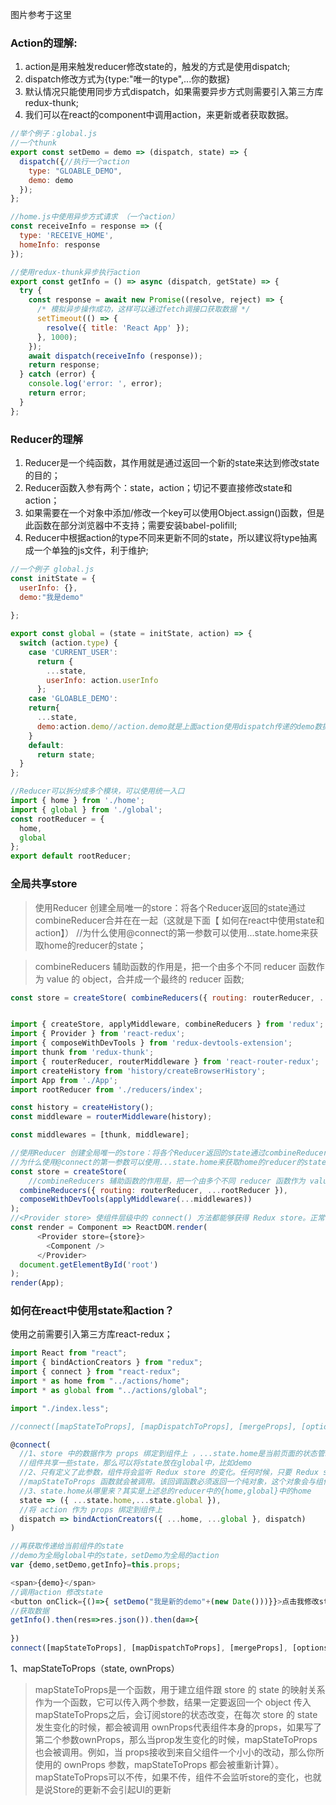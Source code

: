 图片参考于这里

### Action的理解:

1. action是用来触发reducer修改state的，触发的方式是使用dispatch;
2. dispatch修改方式为{type:"唯一的type",...你的数据}
3. 默认情况只能使用同步方式dispatch，如果需要异步方式则需要引入第三方库redux-thunk;
4. 我们可以在react的component中调用action，来更新或者获取数据。

```js
//举个例子：global.js
//一个thunk
export const setDemo = demo => (dispatch, state) => {
  dispatch({//执行一个action
    type: "GLOABLE_DEMO",
    demo: demo
  });
};

//home.js中使用异步方式请求 （一个action）
const receiveInfo = response => ({
  type: 'RECEIVE_HOME',
  homeInfo: response
});

//使用redux-thunk异步执行action
export const getInfo = () => async (dispatch, getState) => {
  try {
    const response = await new Promise((resolve, reject) => {
      /* 模拟异步操作成功，这样可以通过fetch调接口获取数据 */
      setTimeout(() => {
        resolve({ title: 'React App' });
      }, 1000);
    });
    await dispatch(receiveInfo (response));
    return response;
  } catch (error) {
    console.log('error: ', error);
    return error;
  }
};
```
### Reducer的理解

1. Reducer是一个纯函数，其作用就是通过返回一个新的state来达到修改state的目的；
2. Reducer函数入参有两个：state，action；切记不要直接修改state和action；
3. 如果需要在一个对象中添加/修改一个key可以使用Object.assign()函数，但是此函数在部分浏览器中不支持；需要安装babel-polifill;
4. Reducer中根据action的type不同来更新不同的state，所以建议将type抽离成一个单独的js文件，利于维护;

```js
//一个例子 global.js
const initState = {
  userInfo: {},
  demo:"我是demo"
  
};

export const global = (state = initState, action) => {
  switch (action.type) {
    case 'CURRENT_USER':
      return {
        ...state,
        userInfo: action.userInfo
      };
    case 'GLOABLE_DEMO':
    return{
      ...state,
      demo:action.demo//action.demo就是上面action使用dispatch传递的demo数据
    }
    default:
      return state;
  }
};

//Reducer可以拆分成多个模块，可以使用统一入口
import { home } from './home';
import { global } from './global';
const rootReducer = {
  home,
  global
};
export default rootReducer;

```
### 全局共享store
> 使用Reducer 创建全局唯一的store：将各个Reducer返回的state通过combineReducer合并在在一起（这就是下面【 如何在react中使用state和action】） //为什么使用@connect的第一参数可以使用...state.home来获取home的reducer的state；

> combineReducers 辅助函数的作用是，把一个由多个不同 reducer 函数作为 value 的 object，合并成一个最终的 reducer 函数;

```js
const store = createStore( combineReducers({ routing: routerReducer, ...rootReducer }), composeWithDevTools(applyMiddleware(...middlewares)) );


import { createStore, applyMiddleware, combineReducers } from 'redux';
import { Provider } from 'react-redux';
import { composeWithDevTools } from 'redux-devtools-extension';
import thunk from 'redux-thunk';
import { routerReducer, routerMiddleware } from 'react-router-redux';
import createHistory from 'history/createBrowserHistory';
import App from './App';
import rootReducer from './reducers/index';

const history = createHistory();
const middleware = routerMiddleware(history);

const middlewares = [thunk, middleware];

//使用Reducer 创建全局唯一的store：将各个Reducer返回的state通过combineReducer合并在在一起（这就是下面【 如何在react中使用state和action】）
//为什么使用@connect的第一参数可以使用...state.home来获取home的reducer的state；
const store = createStore(
    //combineReducers 辅助函数的作用是，把一个由多个不同 reducer 函数作为 value 的 object，合并成一个最终的 reducer 函数;
  combineReducers({ routing: routerReducer, ...rootReducer }),
  composeWithDevTools(applyMiddleware(...middlewares))
);
//<Provider store> 使组件层级中的 connect() 方法都能够获得 Redux store。正常情况下，你的根组件应该嵌套在 <Provider> 中才能使用 connect() 方法
const render = Component => ReactDOM.render(
      <Provider store={store}>
        <Component />
      </Provider>
  document.getElementById('root')
);
render(App);
```
### 如何在react中使用state和action？
使用之前需要引入第三方库react-redux；

```js
import React from "react";
import { bindActionCreators } from "redux";
import { connect } from "react-redux";
import * as home from "../actions/home";
import * as global from "../actions/global";

import "./index.less";

//connect([mapStateToProps], [mapDispatchToProps], [mergeProps], [options])其作用为连接 React 组件与 Redux store；

@connect(
  //1、store 中的数据作为 props 绑定到组件上 ，...state.home是当前页面的状态管理，global则是全局state，如果需要多个
  //组件共享一些state，那么可以将state放在global中，比如demo
  //2、只有定义了此参数，组件将会监听 Redux store 的变化。任何时候，只要 Redux store 发生改变，
  //mapStateToProps 函数就会被调用。该回调函数必须返回一个纯对象，这个对象会与组件的 props 合并
  //3、state.home从哪里来？其实是上述总的reducer中的{home,global}中的home
  state => ({ ...state.home,...state.global }),
  //将 action 作为 props 绑定到组件上
  dispatch => bindActionCreators({ ...home, ...global }, dispatch)
)

//再获取传递给当前组件的state
//demo为全局global中的state，setDemo为全局的action
var {demo,setDemo,getInfo}=this.props;

<span>{demo}</span>
//调用action 修改state
<button onClick={()=>{ setDemo("我是新的demo"+(new Date()))}}>点击我修改state</button>
//获取数据
getInfo().then(res=>res.json()).then(da=>{
    
})
connect([mapStateToProps], [mapDispatchToProps], [mergeProps], [options])
```
1、mapStateToProps（state, ownProps）

> mapStateToProps是一个函数，用于建立组件跟 store 的 state 的映射关系 作为一个函数，它可以传入两个参数，结果一定要返回一个 object
传入mapStateToProps之后，会订阅store的状态改变，在每次 store 的 state 发生变化的时候，都会被调用
ownProps代表组件本身的props，如果写了第二个参数ownProps，那么当prop发生变化的时候，mapStateToProps也会被调用。例如，当 props接收到来自父组件一个小小的改动，那么你所使用的 ownProps 参数，mapStateToProps 都会被重新计算）。
mapStateToProps可以不传，如果不传，组件不会监听store的变化，也就是说Store的更新不会引起UI的更新
